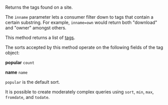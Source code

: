 Returns the tags found on a site.

The `inname` parameter lets a consumer filter down to tags that contain a certain substring. For example, `inname=own`
would return both "download" and "owner" amongst others.

This method returns a list of [tags](#model-Tag).

The sorts accepted by this method operate on the following fields of the tag object:

**popular**
`count`

**name**
`name`

`popular` is the default sort.

It is possible to create moderately complex queries using `sort`, `min`, `max`, `fromdate`, and `todate`.
